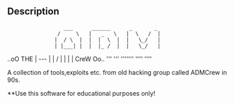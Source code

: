 ## Description ##

                      ___      ______      _       _
                    /     \   |   _   \   |  \   /  |
                   |  / \  |  |  |  \  |  |   \_/   |
                   | |___| |  |  |_ /  |  |   \_/   |
..oO  THE          |  ---  |  |       /   |  |   |  |         CreW Oo..
                   '''   '''   '''''''    ''''   ''''

A collection of tools,exploits etc. from old hacking group called ADMCrew in 90s.

**Use this software for educational purposes only!

